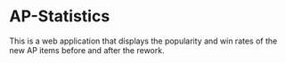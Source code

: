 # AP-Statistics
This is a web application that displays the popularity and win rates of the new AP items before and after the rework.
